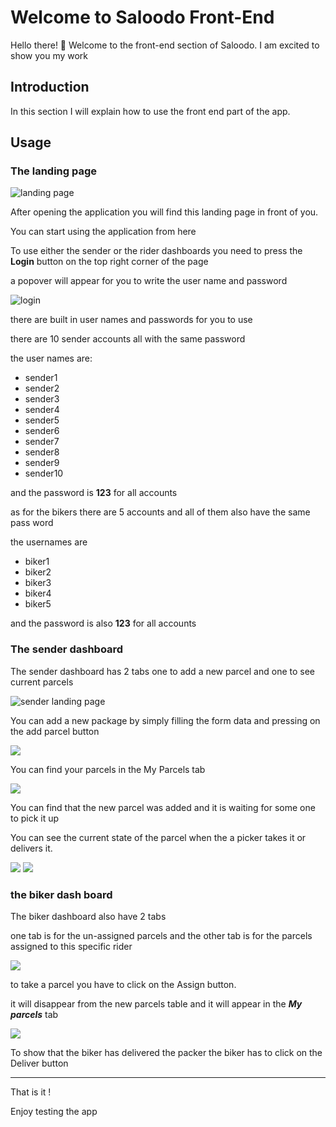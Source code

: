 # Welcome to Saloodo Front-End

Hello there! 👋 Welcome to the front-end section of Saloodo. I am excited to show you my work

## Introduction

In this section I will explain how to use the front end part of the app.

## Usage

### The landing page

![landing page](MDASSETS/landing.png)

After opening the application you will find this landing page in front of you.

You can start using the application from here

To use either the sender or the rider dashboards you need to press the **Login** button on the top right corner of the page

a popover will appear for you to write the user name and password

![login](MDASSETS/Login.png)


there are built in user names and passwords for you to use

there are 10 sender accounts all with the same password

the user names are:

- sender1
- sender2
- sender3
- sender4
- sender5
- sender6
- sender7
- sender8
- sender9
- sender10

and the password is  **123**  for all accounts

as for the bikers there are 5 accounts and all of them also have the same pass word

the usernames are


- biker1
- biker2
- biker3
- biker4
- biker5

and the password is also  **123**  for all accounts

### The sender dashboard

The sender dashboard has 2 tabs one to add a new parcel and one to see current parcels

![sender landing page](MDASSETS/sender_page_add.png)

You can add a new package by simply filling the form data and pressing on the add parcel button

![](MDASSETS/senderlandingfilled%20form.png)

You can find your parcels in the My Parcels tab

![](MDASSETS/senderparcels%20page.png)

You can find that the new parcel was added and it is waiting for some one to pick it up

You can see the current state of the parcel when the a picker takes it or delivers it.

![](MDASSETS/sendermyparcelsinway.png)
![](MDASSETS/sendermyparcelsdone.png)


### the biker dash board

The biker dashboard also have 2 tabs

one tab is for the un-assigned parcels and the other tab is for the parcels assigned to this specific rider


![](MDASSETS/riderlanding.png)

to take a parcel you have to click on the Assign button.

it will disappear from the new parcels table and it will appear in the ***My parcels*** tab

![](MDASSETS/bikermyparcelsnewparcel.png)

To show that the biker has delivered the packer the biker has to click on the Deliver button


---

That is it !

Enjoy testing the app 